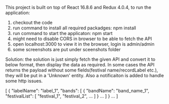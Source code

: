 This project is built on top of React 16.8.6 and Redux 4.0.4, to run the application:
1. checkout the code
2. run command to install all required packadges: npm install
3. run command to start the applicaton: npm start
4. might need to disable CORS in browser to be able to fetch the API 
5. open localhost:3000 to view it in the browser, login is admin/admin
6. some screenshots are put under sceenshots folder


Solution: the solution is just simply fetch the given API and convert it to below format, then display the data as required. In some cases the API returns the payload without some fields(festival name/recordLabel etc.), they will be put in a 'Unknown' entity. Also a notificaiton is added to handle some http issues.

[
    {
        "labelName": "label_1",
        "bands": [
            {
                "bandName": "band_name_1",
                "festivalList": [
                    "festival_1",
                    "festival_2",
                    ...
                ]
            }
            ...
        ]
    }
    ...
]
